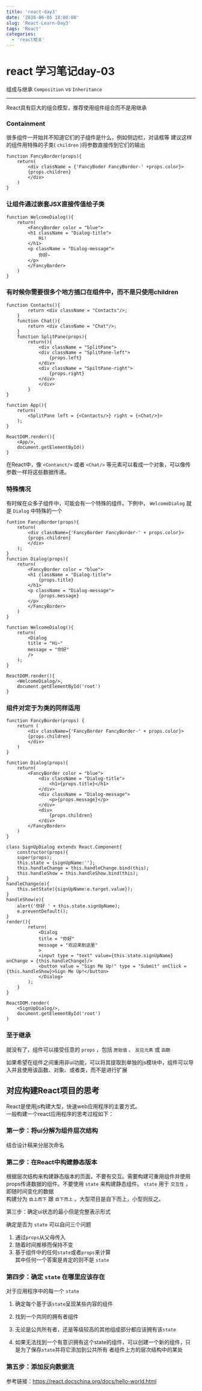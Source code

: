 ```yaml
---
title: 'react-day3'
date: '2018-06-05 18:00:00'
slug: 'React-Learn-Day3'
tags: 'React'
categories:
  - 'react相关'
---
```


# react 学习笔记day-03

组成与继承 `Composition` vs `Inheritance`

---

React具有巨大的组合模型，推荐使用组件组合而不是用继承

### Containment

很多组件一开始并不知道它们的子组件是什么，例如侧边栏，对话框等
建议这样的组件用特殊的子类( `children` )将参数直接传到它们的输出

```react
function FancyBorder(props){
    return(
        <div className = {'FancyBoder FancyBorder-' +props.color}>
        {props.children}
        </div>
    )
}
```

### 让组件通过嵌套JSX直接传值给子类

```react
function WelcomeDialog(){
    return(
        <FancyBorder color = "blue">
        <h1 className = "Dialog-title">
            Hi!
        </h1>
        <p className = "Dialog-message">
            你好~
        </p>
        </FancyBorder>
    )
}
```

### 有时候你需要很多个地方插口在组件中，而不是只使用children

```react
function Contacts(){
        return <div className = "Contacts"/>;
    }
    function Chat(){
        return <div className = "Chat"/>;
    }
    function SplitPane(props){
        return(){
            <div className = "SplitPane">
            <div className = "SplitPane-left">
                {props.left}
            </div>
            <div className = "SpiltPane-right">
                {props.right}
            </div>
            </div>
        }
}

function App(){
    return(
        <SplitPane left = {<Contacts/>} right = {<Chat/>}>
    );
}

ReactDOM.render(){
    <App/>,
    document.getElementById()
}
```

在React中，像 `<Contanct/>` 或者 `<Chat/>` 等元素可以看成一个对象，可以像传参数一样将这些数据传递。

### 特殊情况

有时候在众多子组件中，可能会有一个特殊的组件。下例中， `WelcomeDialog` 就是 `Dialog` 中特殊的一个

```react
funtion FancyBorder(props){
    return(
        <div className={'FancyBorder FancyBorder-' + props.color}>
        {props.children}
        </div>
    );
}
function Dialog(props){
    return(
        <FancyBorder color = "blue">
        <h1 className = "Dialog-title">
            {props.title}
        </h1>
        <p className = "Dialog-message">
            {props.message}
        </p>
        </FancyBorder>
    )
}

function WelcomeDialog(){
    return(
        <Dialog
        title = "Hi~"
        message = "你好"
        />
    );
}

ReactDOM.render(){
    <WelcomeDialog/>,
    document.getElementById('root')
}
```

### 组件对定于为类的同样适用

```react
function FancyBorder(props) {
    return (
        <div className={'FancyBorder FancyBorder-' + props.color}>
        {props.children}
        </div>
    )
}

function Dialog(props){
    return(
        <FancyBorder color = "blue">
            <div className = "Dialog-title">
                <h1>{props.title}</h1>
            </div>
            <div className = "Dialog-message">
                <p>{props.message}</p>
            </div>
            <div>
                {props.children}
            </div>
        </FancyBorder>
    )
}

class SignUpDialog extends React.Component{
    constructor(props){
    super(props);
    this.state = {signUpName:''};
    this.handleChange = this.handleChange.bind(this);
    this.handleShow = this.handleShow.bind(this);
}
handleChange(e){
    this.setState({signUpName:e.target.value});
}
handleShow(e){
    alert('你好 ' + this.state.signUpName);
    e.preventDefault();
}
render(){
        return(
            <Dialog
            title = "你好"
            message = "欢迎来到这里"
            >
            <input type = "text" value={this.state.signUpName} onChange = {this.handleChange}/>
            <button value = "Sign Me Up!" type = "Submit" onClick = {this.handleShow}>Sign Me Up!</button>
            </Dialog>
        );
    }
}

ReactDOM.render(
    <SignUpDialog/>,
    document.getElementById('root')
)
```

### 至于继承

就没有了，组件可以接受任意的 `props` ，包括 `原始值` 、 `反应元素` 或 `函数`

如果希望在组件之间重用非ui功能，可以将其提取到单独的js模块中，组件可以导入并且使用该函数、对象、或者类，而不是进行扩展

## 对应构建React项目的思考

React是使用js构建大型，快速web应用程序的主要方式。  
一般构建一个react应用程序的思考过程如下：

### 第一步：将ui分解为组件层次结构

结合设计稿来分层次命名

### 第二步：在React中构建静态版本

根据层次结构来构建静态版本的页面，不要有交互。需要构建可重用组件并使用props传递数据的组件。不要使用 `state` 来构建静态组件。 `state` 用于 `交互性` ，即随时间变化的数据  
构建分为 `自上而下` 跟 `自下而上` 。大型项目是自下而上，小型则反之。

第三步：确定ui状态的最小但是完整表示形式

确定是否为 `state` 可以自问三个问题

1. 通过`props`从父母传入
2. 随着时间推移而保持不变
3. 基于组件中的任何`state`或者`props`来计算  
   其中任何一个答案是肯定的则不是 `state`

### 第四步：确定 `state` 在哪里应该存在

对于应用程序中的每一个 `state`

1. 确定每个基于该`state`呈现某些内容的组件
2. 找到一个共同的拥有者组件
3. 无论是公共所有者，还是等级较高的其他组成部分都应该拥有该`state `

4. 如果无法找到一个有意识拥有这个state的组件，可以创建一个新的组件，只是为了保存`state`并将它添加到公共所有 者组件上方的层次结构中的某处

### 第五步：添加反向数据流

参考链接：https://react.docschina.org/docs/hello-world.html
